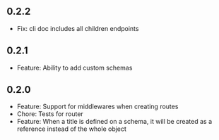 ## 0.2.2

- Fix: cli doc includes all children endpoints

## 0.2.1

- Feature: Ability to add custom schemas

## 0.2.0

- Feature: Support for middlewares when creating routes
- Chore: Tests for router
- Feature: When a title is defined on a schema, it will be created as a reference instead of the whole object
